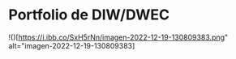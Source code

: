 # Portfolio de DIW/DWEC
!()[https://i.ibb.co/SxH5rNn/imagen-2022-12-19-130809383.png" alt="imagen-2022-12-19-130809383]
